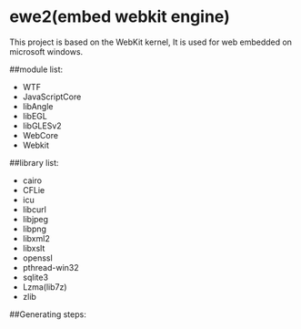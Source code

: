 # ewe2(embed webkit engine)
This project is based on the WebKit kernel,  It is used for web embedded on microsoft windows.

##module list:
- WTF
- JavaScriptCore
- libAngle
- libEGL
- libGLESv2
- WebCore
- Webkit

##library list:
- cairo
- CFLie
- icu
- libcurl
- libjpeg
- libpng
- libxml2
- libxslt
- openssl
- pthread-win32
- sqlite3
- Lzma(lib7z)
- zlib

##Generating steps:

